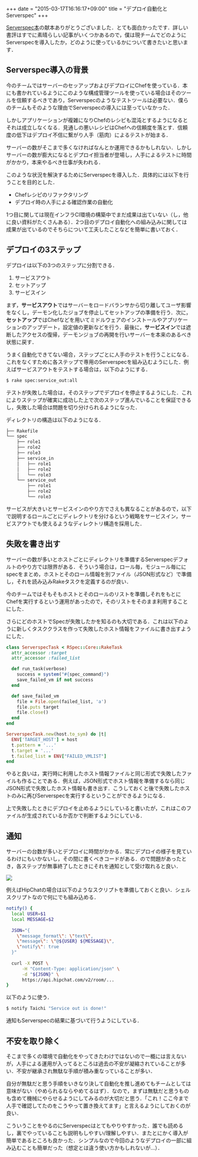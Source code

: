 +++
date = "2015-03-17T16:16:17+09:00"
title = "デプロイ自動化とServerspec"
+++

[Serverspec本](http://www.oreilly.co.jp/books/9784873117096/)の献本ありがとうございました．とても面白かったです．詳しい書評はすでに素晴らしい記事がいくつかあるので，僕は現チームでどのようにServerspecを導入したか，どのように使っているかについて書きたいと思います．

## Serverspec導入の背景

今のチームではサーバーのセッアップおよびデプロイにChefを使っている．本にも書かれているようにこのような構成管理ツールを使っている場合はそのツールを信頼するべきであり，Serverspecのようなテストツールは必要ない．僕らのチームもそのような理由でServerspecの導入には至っていなかった．

しかしアプリケーションが複雑になりChefのレシピも混沌とするようになるとそれは成立しなくなる．見通しの悪いレシピはChefへの信頼度を落とす．信頼度の低下はデプロイ不信に繋がり人手（筋肉）によるテストが始まる．

サーバーの数がそこまで多くなければなんとか運用できるかもしれない．しかしサーバーの数が膨大になるとデプロイ担当者が登場し，人手によるテストに時間がかかり，本来やるべき仕事が失われる．

このような状況を解決するためにServerspecを導入した．具体的には以下を行うことを目的とした．

- Chefレシピのリファクタリング
- デプロイ時の人手による確認作業の自動化

1つ目に関しては現在インフラCI環境の構築中でまだ成果は出ていない（し，他に良い資料がたくさんある）．2つ目のデプロイ自動化への組み込みに関しては成果が出ているのでそちらについて工夫したことなどを簡単に書いておく．

## デプロイの3ステップ

デプロイは以下の3つのステップに分割できる．

1. サービスアウト
2. セットアップ
3. サービスイン

まず，**サービスアウト**ではサーバーをロードバランサから切り離してユーザ影響をなくし，デーモン化したジョブを停止してセットアップの準備を行う．次に，**セットアップ**ではChefなどを用いてミドルウェアのインストールやアプリケーションのアップデート，設定値の更新などを行う．最後に，**サービスイン**では遮断したアクセスの復帰，デーモンジョブの再開を行いサーバーを本来のあるべき状態に戻す．

うまく自動化できてない場合，ステップごとに人手のテストを行うことになる．これをなくすために各ステップで専用のServerspecを組み込むようにした．例えばサービスアウトをテストする場合は，以下のようにする．

```bash
$ rake spec:service_out:all 
```

テストが失敗した場合は，そのステップでデプロイを停止するようにした．これによりステップが確実に成功した上で次のステップ進んでいることを保証できるし，失敗した場合は問題を切り分けられるようになった．

ディレクトリの構造は以下のようになる．

```bash
├── Rakefile
└── spec
    ├── role1
    ├── role2
    ├── role3
    ├── service_in
    │   ├── role1
    │   ├── role2
    │   └── role3
    └── service_out
        ├── role1
        ├── role2
        └── role3
```

サービスが大きいとサービスインのやり方でさえも異なることがあるので，以下で説明するロールごとにディレクトリを分けるという戦略をサービスイン，サービスアウトでも使えるようなディレクトリ構造を採用した．

## 失敗を書き出す

サーバーの数が多いとホストごとにディレクトリを準備するServerspecデフォルトのやり方では限界がある．そういう場合は，ロール毎，モジュール毎ににspecをまとめ，ホストとそのロール情報を別ファイル（JSON形式など）で準備し，それを読み込みRakeタスクを定義するのが良い．

今のチームではそもそもホストとそのロールのリストを準備しそれをもとにChefを実行するという運用があったので，そのリストをそのまま利用することにした．


さらにどのホストでSpecが失敗したかを知るのも大切である．これは以下のように新しくタスククラスを作って失敗したホスト情報をファイルに書き出すようにした．

```ruby
class ServerspecTask < RSpec::Core::RakeTask
  attr_accessor :target
  attr_accessor :failed_list

  def run_task(verbose)
    success = system("#{spec_command}")
    save_failed_vm if not success
  end

  def save_failed_vm
    file = File.open(failed_list, 'a')
    file.puts target
    file.close()
  end
end
```

```ruby
ServerspecTask.new(host.to_sym) do |t|
  ENV['TARGET_HOST'] = host
  t.pattern = '...'
  t.target = '...'
  t.failed_list = ENV["FAILED_VMLIST"]
end
```

やると良いは，実行時に利用したホスト情報ファイルと同じ形式で失敗したファイルも作ることである．例えば，JSON形式でホスト情報を準備するなら同じJSON形式で失敗したホスト情報も書き出す．こうしておくと後で失敗したホストのみに再びServerspecを実行するということができるようになる．

上で失敗したときにデプロイを止めるようにしていると書いたが，これはこのファイルが生成されているか否かで判断するようにしている．

## 通知

サーバーの台数が多いとデプロイに時間がかかる．常にデプロイの様子を見ているわけにもいかないし，その間に書くべきコードがある．ので問題があったとき，各ステップが無事終了したときにそれを通知として受け取れると良い．

<img src="/images/hipchat-deploy.png" class="image">

例えばHipChatの場合は以下のようなスクリプトを準備しておくと良い．シェルスクリプトなので何にでも組み込める．

```bash
notify() {
  local USER=$1
  local MESSAGE=$2
    
  JSON="{
    \"message_format\": \"text\",
    \"message\": \"@${USER} ${MESSAGE}\",
    \"notify\": true
  }"
    
  curl -X POST \
      -H "Content-Type: application/json" \
      -d "${JSON}" \
      https://api.hipchat.com/v2/room/...
}
```

以下のように使う．

```bash
$ notify Taichi "Service out is done!"
```

通知もServerspecの結果に基づいて行うようにしている．

## 不安を取り除く

そこまで多くの環境で自動化をやってきたわけではないので一概には言えないが，人手による運用が入ってるところは過去の不安が凝縮されていることが多い．不安が継承され無駄な手順が積み重なっていることが多い．

自分が無駄だと思う手順をいきなり決して自動化を推し進めてもチームとしては意味がない（やめられるならやめてるはず）．なので，まずは無駄だと思うものも含めて機械にやらせるようにしてみるのが大切だと思う．「これ！ここ今まで人手で確認してたのをこうやって置き換えてます」と言えるようにしておくのが良い．

こういうことをやるのにServerspecはとてもやりやすかった．誰でも読めるし，裏でやっていることも説明もしやすい/理解しやすい．またとにかく導入が簡単であるところも良かった．シンプルなので今回のようなデプロイの一部に組み込むことも簡単だった（想定とは違う使い方かもしれないが...）．
